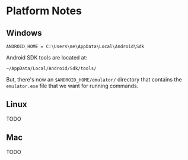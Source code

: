 # Platform Notes

## Windows

```
ANDROID_HOME = C:\Users\me\AppData\Local\Android\Sdk
```

Android SDK tools are located at:
```
~/AppData/Local/Android/Sdk/tools/
```

But, there's now an `$ANDROID_HOME/emulator/` directory that contains the `emulator.exe` file that we want for running 
commands.

## Linux

TODO

## Mac

TODO
